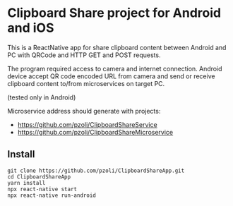 # Clipboard Share project for Android and iOS

This is a ReactNative app for share clipboard content between Android and PC with QRCode and HTTP GET and POST requests.

The program required access to camera and internet connection. Android device accept QR code encoded URL from camera and send or receive clipboard content to/from microservices on target PC.

(tested only in Android)

Microservice address should generate with projects:
- https://github.com/pzoli/ClipboardShareService
- https://github.com/pzoli/ClipboardShareMicroservice

## Install

```
git clone https://github.com/pzoli/ClipboardShareApp.git
cd ClipboardShareApp
yarn install
npx react-native start
npx react-native run-android
```
